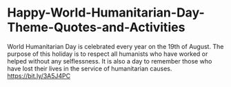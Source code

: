 # Happy-World-Humanitarian-Day-Theme-Quotes-and-Activities
World Humanitarian Day is celebrated every year on the 19th of August. The purpose of this holiday is to respect all humanists who have worked or helped without any selflessness. It is also a day to remember those who have lost their lives in the service of humanitarian causes. https://bit.ly/3A5J4PC
